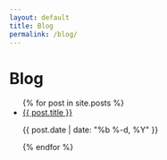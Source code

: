 ```yaml
---
layout: default
title: Blog
permalink: /blog/
---
```


# Blog

<ul class="post-list">
  {% for post in site.posts %}
  <li>
    <a class="post-link" href="{{ post.url | relative_url }}">{{ post.title }}</a>
    <p class="post-meta">{{ post.date | date: "%b %-d, %Y" }}</p>
  </li>
  {% endfor %}
</ul>
